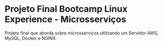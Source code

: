 # Projeto Final Bootcamp Linux Experience - Microsserviços

Projeto final que aborda sobre microsserviços utilizando um Servidor AWS, MySQL, Docker e NGINX.
